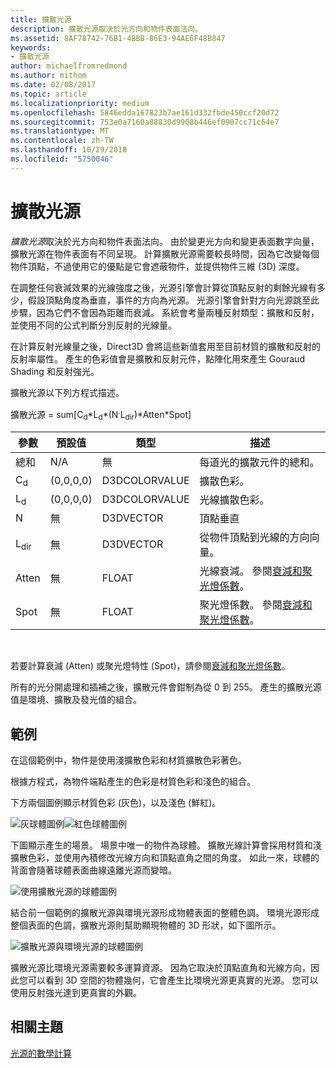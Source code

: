 ```yaml
---
title: 擴散光源
description: 擴散光源取決於光方向和物件表面法向。
ms.assetid: 8AF78742-76B1-4BBB-86E3-94AE6F48B847
keywords:
- 擴散光源
author: michaelfromredmond
ms.author: mithom
ms.date: 02/08/2017
ms.topic: article
ms.localizationpriority: medium
ms.openlocfilehash: 5846edda167823b7ae161d332fbde450ccf20d72
ms.sourcegitcommit: 753e0a7160a88830d9908b446ef0907cc71c64e7
ms.translationtype: MT
ms.contentlocale: zh-TW
ms.lasthandoff: 10/29/2018
ms.locfileid: "5750046"
---
```

# <a name="diffuse-lighting"></a>擴散光源


*擴散光源*取決於光方向和物件表面法向。 由於變更光方向和變更表面數字向量，擴散光源在物件表面有不同呈現。 計算擴散光源需要較長時間，因為它改變每個物件頂點，不過使用它的優點是它會遮蔽物件，並提供物件三維 (3D) 深度。

在調整任何衰減效果的光線強度之後，光源引擎會計算從頂點反射的剩餘光線有多少，假設頂點角度為垂直，事件的方向為光源。 光源引擎會針對方向光源跳至此步驟，因為它們不會因為距離而衰減。 系統會考量兩種反射類型：擴散和反射，並使用不同的公式判斷分別反射的光線量。

在計算反射光線量之後，Direct3D 會將這些新值套用至目前材質的擴散和反射的反射率屬性。 產生的色彩值會是擴散和反射元件，點陣化用來產生 Gouraud Shading 和反射強光。

擴散光源以下列方程式描述。

擴散光源 = sum\[C<sub>d</sub>\*L<sub>d</sub>\*(N<sup>.</sup>L<sub>dir</sub>)\*Atten\*Spot\]

| 參數       | 預設值 | 類型          | 描述                                                                                      |
|-----------------|---------------|---------------|--------------------------------------------------------------------------------------------------|
| 總和             | N/A           | 無           | 每道光的擴散元件的總和。                                                     |
| C<sub>d</sub>   | (0,0,0,0)     | D3DCOLORVALUE | 擴散色彩。                                                                                   |
| L<sub>d</sub>   | (0,0,0,0)     | D3DCOLORVALUE | 光線擴散色彩。                                                                             |
| N               | 無           | D3DVECTOR     | 頂點垂直                                                                                    |
| L<sub>dir</sub> | 無           | D3DVECTOR     | 從物件頂點到光線的方向向量。                                                |
| Atten           | 無           | FLOAT         | 光線衰減。 參閱[衰減和聚光燈係數](attenuation-and-spotlight-factor.md)。 |
| Spot            | 無           | FLOAT         | 聚光燈係數。 參閱[衰減和聚光燈係數](attenuation-and-spotlight-factor.md)。  |

 

若要計算衰減 (Atten) 或聚光燈特性 (Spot)，請參閱[衰減和聚光燈係數](attenuation-and-spotlight-factor.md)。

所有的光分開處理和插補之後，擴散元件會鉗制為從 0 到 255。 產生的擴散光源值是環境、擴散及發光值的組合。

## <a name="span-idexamplespanspan-idexamplespanspan-idexamplespanexample"></a><span id="Example"></span><span id="example"></span><span id="EXAMPLE"></span>範例


在這個範例中，物件是使用淺擴散色彩和材質擴散色彩著色。

根據方程式，為物件端點產生的色彩是材質色彩和淺色的組合。

下方兩個圖例顯示材質色彩 (灰色)，以及淺色 (鮮紅)。

![灰球體圖例](images/amb1.jpg)![紅色球體圖例](images/lightred.jpg)

下圖顯示產生的場景。 場景中唯一的物件為球體。 擴散光線計算會採用材質和淺擴散色彩，並使用內積修改光線方向和頂點直角之間的角度。 如此一來，球體的背面會隨著球體表面曲線遠離光源而變暗。

![使用擴散光源的球體圖例](images/lightd.jpg)

結合前一個範例的擴散光源與環境光源形成物體表面的整體色調。 環境光源形成整個表面的色調，擴散光源則幫助顯現物體的 3D 形狀，如下圖所示。

![擴散光源與環境光源的球體圖例](images/lightad.jpg)

擴散光源比環境光源需要較多運算資源。 因為它取決於頂點直角和光線方向，因此您可以看到 3D 空間的物體幾何，它會產生比環境光源更真實的光源。 您可以使用反射強光達到更真實的外觀。

## <a name="span-idrelated-topicsspanrelated-topics"></a><span id="related-topics"></span>相關主題


[光源的數學計算](mathematics-of-lighting.md)

 

 




